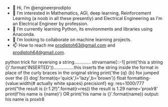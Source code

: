 - 👋 Hi, I’m @engineerprodipto
- 👀 I’m interested in Mathematics, AGI, deep learning, Reinforcement Learning (a noob in all these presently) and Electrical Engineering as I'm an Electrical Engineer by profession. 
- 🌱 I’m currently learning Python, its environments and libraries using Anaconda.
- 💞️ I’m looking to collaborate on machine learning projects.
- 📫 How to reach me prodiptoh63@gmail.com and prodiptoh64@gmail.com.

<!---
engineerprodipto/engineerprodipto is a ✨ special ✨ repository because its `README.md` (this file) appears on your GitHub profile.
You can click the Preview link to take a look at your changes.
--->
python trick for reversing a string.............
strvarname[::-1]
print('this a string {}'.format('INSERTED'))................this inserts the string inside the format in place of the curly braces in the original string
print('the {q} {b} fox jumped over the {l} dog'.format(q='quick',l='lazy',b='brown'))
float formatting- {value:width(# actually white spaces).precisionf}
eg: res=1000/777
print("the result is {r:1.2f}".format(r=res))
the result is 1.29
name='proxlr8'
print(f'his name is {name}') OR print('his name is {}'.format(name))
output: 
his name is proxlr8
